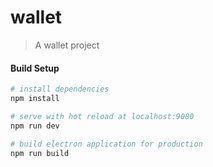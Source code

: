 # wallet

> A wallet project

#### Build Setup

``` bash
# install dependencies
npm install

# serve with hot reload at localhost:9080
npm run dev

# build electron application for production
npm run build

```

